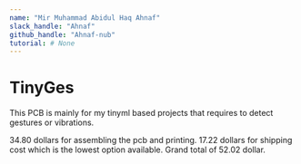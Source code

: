 ```yaml
---
name: "Mir Muhammad Abidul Haq Ahnaf"
slack_handle: "Ahnaf"
github_handle: "Ahnaf-nub"
tutorial: # None
---
```


# TinyGes

<!-- Describe your board in 2-3 sentences. What are you making? What will it do? -->
This PCB is mainly for my tinyml based projects that requires to detect gestures or vibrations. 
<!-- How much is it going to cost? -->
34.80 dollars for assembling the pcb and printing. 17.22 dollars for shipping cost which is the lowest option available. Grand total of 52.02 dollar.
<!-- Tell us a little bit about your design process. What were some challenges? What helped? ***Totally optional*** -->
